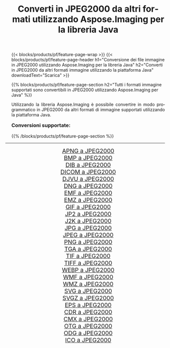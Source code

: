 ﻿---
title: Converti in JPEG2000 da altri formati utilizzando Aspose.Imaging per la libreria Java 
weight: 3920
url: /it/java/conversion/to/jpeg2000/ 
lang: it
langdirlevel: 2
locales: zh-hans,ja,it,ru,de,es,fr,nl,id,lt,pl,pt,vi,tr,ko,zh-hant,ar,hi,th,sv,cs,uk,he
description: Usando Aspose.Imaging puoi convertire in JPEG2000 da altri formati usando Java
---

{{< blocks/products/pf/feature-page-wrap >}}
{{< blocks/products/pf/feature-page-header h1="Conversione dei file immagine in JPEG2000 utilizzando Aspose.Imaging per la libreria Java" h2="Converti in JPEG2000 da altri formati immagine utilizzando la piattaforma Java" downloadText="Scarica" >}}


{{% blocks/products/pf/feature-page-section  h2="Tutti i formati immagine supportati sono convertibili in JPEG2000 utilizzando Aspose.Imaging per Java" %}}
<p align=justify>Utilizzando la libreria Aspose.Imaging è possibile convertire in modo programmatico in JPEG2000 da altri formati di immagine supportati utilizzando la piattaforma Java.</p>
<h3 style="margin-top:16px;">
Conversioni supportate:
</h3>
{{% /blocks/products/pf/feature-page-section %}}
<div class="container-fluid productfamilypage bg-gray">
    <div class="convertypes bg-gray agp-content section">
        <div class="container">
		<hr style="margin-left:-20px;"/>
		<div class="row other-converters" style="gap: 10px;font-size: 19px;text-align:center;">
		    <div class='col-md-3 other-converter remove-lp remove-rp'><a href="/imaging/it/java/conversion/apng-to-jpeg2000/" style="padding:15px;">APNG a JPEG2000</a></div>
<div class='col-md-3 other-converter remove-lp remove-rp'><a href="/imaging/it/java/conversion/bmp-to-jpeg2000/" style="padding:15px;">BMP a JPEG2000</a></div>
<div class='col-md-3 other-converter remove-lp remove-rp'><a href="/imaging/it/java/conversion/dib-to-jpeg2000/" style="padding:15px;">DIB a JPEG2000</a></div>
<div class='col-md-3 other-converter remove-lp remove-rp'><a href="/imaging/it/java/conversion/dicom-to-jpeg2000/" style="padding:15px;">DICOM a JPEG2000</a></div>
<div class='col-md-3 other-converter remove-lp remove-rp'><a href="/imaging/it/java/conversion/djvu-to-jpeg2000/" style="padding:15px;">DJVU a JPEG2000</a></div>
<div class='col-md-3 other-converter remove-lp remove-rp'><a href="/imaging/it/java/conversion/dng-to-jpeg2000/" style="padding:15px;">DNG a JPEG2000</a></div>
<div class='col-md-3 other-converter remove-lp remove-rp'><a href="/imaging/it/java/conversion/emf-to-jpeg2000/" style="padding:15px;">EMF a JPEG2000</a></div>
<div class='col-md-3 other-converter remove-lp remove-rp'><a href="/imaging/it/java/conversion/emz-to-jpeg2000/" style="padding:15px;">EMZ a JPEG2000</a></div>
<div class='col-md-3 other-converter remove-lp remove-rp'><a href="/imaging/it/java/conversion/gif-to-jpeg2000/" style="padding:15px;">GIF a JPEG2000</a></div>
<div class='col-md-3 other-converter remove-lp remove-rp'><a href="/imaging/it/java/conversion/jp2-to-jpeg2000/" style="padding:15px;">JP2 a JPEG2000</a></div>
<div class='col-md-3 other-converter remove-lp remove-rp'><a href="/imaging/it/java/conversion/j2k-to-jpeg2000/" style="padding:15px;">J2K a JPEG2000</a></div>
<div class='col-md-3 other-converter remove-lp remove-rp'><a href="/imaging/it/java/conversion/jpg-to-jpeg2000/" style="padding:15px;">JPG a JPEG2000</a></div>
<div class='col-md-3 other-converter remove-lp remove-rp'><a href="/imaging/it/java/conversion/jpeg-to-jpeg2000/" style="padding:15px;">JPEG a JPEG2000</a></div>
<div class='col-md-3 other-converter remove-lp remove-rp'><a href="/imaging/it/java/conversion/png-to-jpeg2000/" style="padding:15px;">PNG a JPEG2000</a></div>
<div class='col-md-3 other-converter remove-lp remove-rp'><a href="/imaging/it/java/conversion/tga-to-jpeg2000/" style="padding:15px;">TGA a JPEG2000</a></div>
<div class='col-md-3 other-converter remove-lp remove-rp'><a href="/imaging/it/java/conversion/tif-to-jpeg2000/" style="padding:15px;">TIF a JPEG2000</a></div>
<div class='col-md-3 other-converter remove-lp remove-rp'><a href="/imaging/it/java/conversion/tiff-to-jpeg2000/" style="padding:15px;">TIFF a JPEG2000</a></div>
<div class='col-md-3 other-converter remove-lp remove-rp'><a href="/imaging/it/java/conversion/webp-to-jpeg2000/" style="padding:15px;">WEBP a JPEG2000</a></div>
<div class='col-md-3 other-converter remove-lp remove-rp'><a href="/imaging/it/java/conversion/wmf-to-jpeg2000/" style="padding:15px;">WMF a JPEG2000</a></div>
<div class='col-md-3 other-converter remove-lp remove-rp'><a href="/imaging/it/java/conversion/wmz-to-jpeg2000/" style="padding:15px;">WMZ a JPEG2000</a></div>
<div class='col-md-3 other-converter remove-lp remove-rp'><a href="/imaging/it/java/conversion/svg-to-jpeg2000/" style="padding:15px;">SVG a JPEG2000</a></div>
<div class='col-md-3 other-converter remove-lp remove-rp'><a href="/imaging/it/java/conversion/svgz-to-jpeg2000/" style="padding:15px;">SVGZ a JPEG2000</a></div>
<div class='col-md-3 other-converter remove-lp remove-rp'><a href="/imaging/it/java/conversion/eps-to-jpeg2000/" style="padding:15px;">EPS a JPEG2000</a></div>
<div class='col-md-3 other-converter remove-lp remove-rp'><a href="/imaging/it/java/conversion/cdr-to-jpeg2000/" style="padding:15px;">CDR a JPEG2000</a></div>
<div class='col-md-3 other-converter remove-lp remove-rp'><a href="/imaging/it/java/conversion/cmx-to-jpeg2000/" style="padding:15px;">CMX a JPEG2000</a></div>
<div class='col-md-3 other-converter remove-lp remove-rp'><a href="/imaging/it/java/conversion/otg-to-jpeg2000/" style="padding:15px;">OTG a JPEG2000</a></div>
<div class='col-md-3 other-converter remove-lp remove-rp'><a href="/imaging/it/java/conversion/odg-to-jpeg2000/" style="padding:15px;">ODG a JPEG2000</a></div>
<div class='col-md-3 other-converter remove-lp remove-rp'><a href="/imaging/it/java/conversion/ico-to-jpeg2000/" style="padding:15px;">ICO a JPEG2000</a></div>
                </div>
        </div>
    </div>
</div>
<br/>

